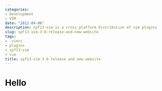 ```yaml
---
categories:
- Development
- VIM
date: "2012-04-06"
description: spf13-vim is a cross platform distribution of vim plugins and resources for Vim.
slug: spf13-vim-3-0-release-and-new-website
tags:
- .vimrc
- plugins
- spf13-vim
- vim
title: spf13-vim 3.0 release and new website
---
```

# Hello
